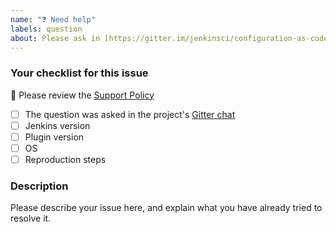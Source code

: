 ```yaml
---
name: "❓ Need help"
labels: question
about: Please ask in [https://gitter.im/jenkinsci/configuration-as-code-plugin](our Gitter channel) first
---
```


<!--
Never report security issues on GitHub or other public channels (Gitter/Twitter/etc.), follow the instruction from [Jenkins Security](https://jenkins.io/security/) to report it on [Jenkins Jira](https://issues.jenkins-ci.org)
-->

### Your checklist for this issue

🚨 Please review the [Support Policy](https://github.com/jenkinsci/.github/blob/master/SUPPORT.md)

- [ ] The question was asked in the project's [Gitter chat](https://gitter.im/jenkinsci/configuration-as-code-plugin)
- [ ] Jenkins version
- [ ] Plugin version
- [ ] OS
- [ ] Reproduction steps

<!--
Put an `x` into the [ ] to show you have filled the information below
Describe your issue below
-->

### Description

Please describe your issue here, and explain what you have already tried to resolve it.
